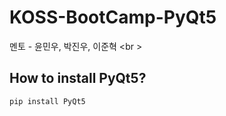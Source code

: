 # KOSS-BootCamp-PyQt5
멘토 - 윤민우, 박진우, 이준혁
<br \>

## How to install PyQt5?
```bash
pip install PyQt5
```
